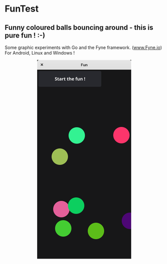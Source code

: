 # FunTest
## Funny coloured balls bouncing around - this is pure fun ! :-)
Some graphic experiments with Go and the Fyne framework. (www.Fyne.io)
For Android, Linux and Windows !


<p align="center">
  <img src="screenshot.png" alt="screenshot" />
</p>

